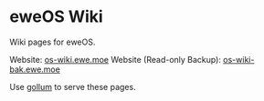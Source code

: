 # eweOS Wiki

Wiki pages for eweOS.

Website: [os-wiki.ewe.moe](https://os-wiki.ewe.moe)
Website (Read-only Backup): [os-wiki-bak.ewe.moe](https://os-wiki-bak.ewe.moe)

Use [gollum](https://github.com/gollum/gollum) to serve these pages.
